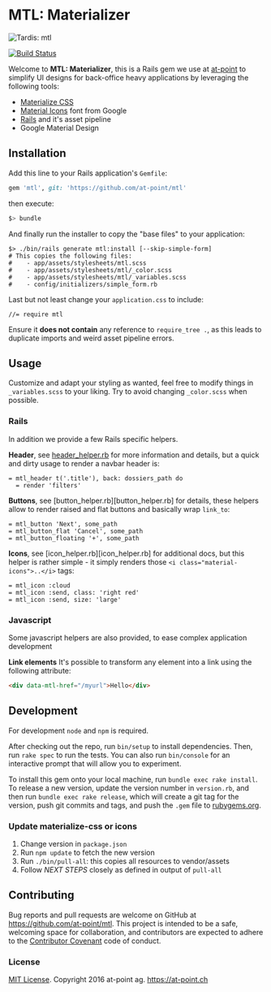 # MTL: Materializer

![Tardis: mtl](http://67.media.tumblr.com/5afe48c312ae01b8911eac26fa59dbb2/tumblr_ngya1wnTRm1sofmw0o1_500.gif)

[![Build Status](https://travis-ci.org/at-point/mtl.svg?branch=master)](https://travis-ci.org/at-point/mtl)

Welcome to **MTL: Materializer**, this is a Rails gem we use at [at-point](https://at-point.ch)
to simplify UI designs for back-office heavy applications by leveraging the following
tools:

- [Materialize CSS][materialize]
- [Material Icons][icons] font from Google
- [Rails][rails] and it's asset pipeline
- Google Material Design

## Installation

Add this line to your Rails application's `Gemfile`:

```ruby
gem 'mtl', git: 'https://github.com/at-point/mtl'
```

then execute:

```bash
$> bundle
```

And finally run the installer to copy the "base files" to your application:

```
$> ./bin/rails generate mtl:install [--skip-simple-form]
# This copies the following files:
#    - app/assets/stylesheets/mtl.scss
#    - app/assets/stylesheets/mtl/_color.scss
#    - app/assets/stylesheets/mtl/_variables.scss
#    - config/initializers/simple_form.rb
```

Last but not least change your `application.css` to include:

```
//= require mtl
```

Ensure it **does not contain** any reference to `require_tree .`, as this leads
to duplicate imports and weird asset pipeline errors.

## Usage

Customize and adapt your styling as wanted, feel free to modify things in
`_variables.scss` to your liking. Try to avoid changing `_color.scss` when
possible.

### Rails

In addition we provide a few Rails specific helpers.

**Header**, see [header_helper.rb][header_helper.rb] for more information
and details, but a quick and dirty usage to render a navbar header is:
```haml
= mtl_header t('.title'), back: dossiers_path do
  = render 'filters'
```

**Buttons**, see [button_helper.rb][button_helper.rb] for details, these helpers
allow to render raised and flat buttons and basically wrap `link_to`:
```haml
= mtl_button 'Next', some_path
= mtl_button_flat 'Cancel', some_path
= mtl_button_floating '+', some_path
```

**Icons**, see [icon_helper.rb][icon_helper.rb] for additional docs, but this
helper is rather simple - it simply renders those `<i class="material-icons">..</i>`
tags:
```haml
= mtl_icon :cloud
= mtl_icon :send, class: 'right red'
= mtl_icon :send, size: 'large'
```

### Javascript

Some javascript helpers are also provided, to ease complex application development

**Link elements**
It's possible to transform any element into a link using the following attribute:
```html
<div data-mtl-href="/myurl">Hello</div>
```

## Development

For development `node` and `npm` is required.

After checking out the repo, run `bin/setup` to install dependencies. Then, run
`rake spec` to run the tests. You can also run `bin/console` for an interactive
prompt that will allow you to experiment.

To install this gem onto your local machine, run `bundle exec rake install`.
To release a new version, update the version number in `version.rb`, and then run
`bundle exec rake release`, which will create a git tag for the version, push
git commits and tags, and push the `.gem` file to [rubygems.org](https://rubygems.org).

### Update materialize-css or icons

1. Change version in `package.json`
2. Run `npm update` to fetch the new version
3. Run `./bin/pull-all`: this copies all resources to vendor/assets
4. Follow _NEXT STEPS_ closely as defined in output of `pull-all`

## Contributing

Bug reports and pull requests are welcome on GitHub at https://github.com/at-point/mtl.
This project is intended to be a safe, welcoming space for collaboration, and contributors
are expected to adhere to the [Contributor Covenant](http://contributor-covenant.org)
code of conduct.

### License

[MIT License][license]. Copyright 2016 at-point ag. https://at-point.ch

[materialize]: http://materializecss.com/
[icons]: https://design.google.com/icons/
[rails]: http://rubyonrails.org

[header_helper.rb]: https://github.com/at-point/mtl/blob/master/lib/mtl/rails/header_helper.rb
[license]: https://github.com/at-point/mtl/blob/master/LICENSE.txt
